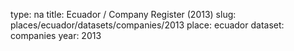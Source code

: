 type: na
title: Ecuador / Company Register (2013)
slug: places/ecuador/datasets/companies/2013
place: ecuador
dataset: companies
year: 2013
